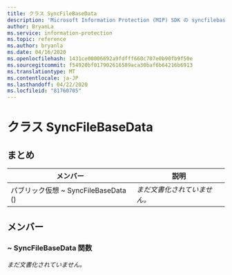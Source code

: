 ```yaml
---
title: クラス SyncFileBaseData
description: 'Microsoft Information Protection (MIP) SDK の syncfilebasedata:: undefined クラスについて説明します。'
author: BryanLa
ms.service: information-protection
ms.topic: reference
ms.author: bryanla
ms.date: 04/16/2020
ms.openlocfilehash: 1431ce00006692a9fdfff660c707e0b90fb9f50e
ms.sourcegitcommit: f54920bf017902616589aca30baf6b64216b6913
ms.translationtype: MT
ms.contentlocale: ja-JP
ms.lasthandoff: 04/22/2020
ms.locfileid: "81760705"
---
```

# <a name="class-syncfilebasedata"></a>クラス SyncFileBaseData 
  
## <a name="summary"></a>まとめ
 メンバー                        | 説明                                
--------------------------------|---------------------------------------------
パブリック仮想 ~ SyncFileBaseData ()  | _まだ文書化されていません。_
  
## <a name="members"></a>メンバー
  
### <a name="syncfilebasedata-function"></a>~ SyncFileBaseData 関数
_まだ文書化されていません。_

